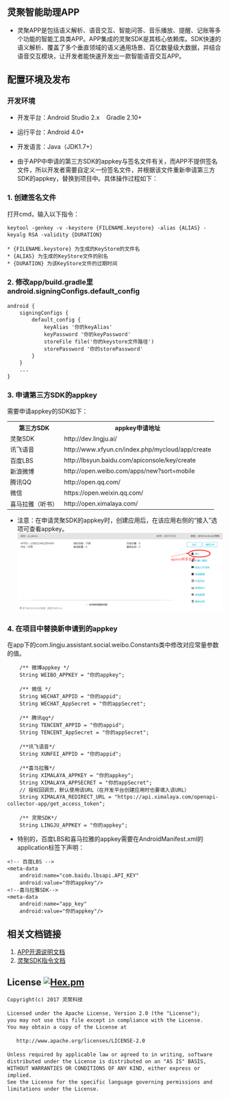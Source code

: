 ## 灵聚智能助理APP
* 灵聚APP是包括语义解析、语音交互、智能问答、音乐播放、提醒、记账等多个功能的智能工具类APP。APP集成的灵聚SDK是其核心依赖库。SDK快速的语义解析、覆盖了多个垂直领域的语义通用场景、百亿数量级大数据，并结合语音交互模块，让开发者能快速开发出一款智能语音交互APP。

## 配置环境及发布
### 开发环境
* 开发平台：Android Studio 2.x&nbsp;&nbsp;&nbsp;&nbsp;Gradle 2.10+
* 运行平台：Android 4.0+
* 开发语言：Java（JDK1.7+）

* 由于APP中申请的第三方SDK的appkey与签名文件有关，而APP不提供签名文件，所以开发者需要自定义一份签名文件，并根据该文件重新申请第三方SDK的appkey，替换到项目中。具体操作过程如下：</div>

### 1. 创建签名文件

打开cmd，输入以下指令：

~~~
keytool -genkey -v -keystore {FILENAME.keystore} -alias {ALIAS} -keyalg RSA -validity {DURATION} 

* {FILENAME.keystore} 为生成的KeyStore的文件名
* {ALIAS} 为生成的KeyStore文件的别名
* {DURATION} 为该KeyStore文件的过期时间
~~~



### 2. 修改app/build.gradle里android.signingConfigs.default_config

~~~
android {
    signingConfigs {
        default_config {
            keyAlias '你的keyAlias'
            keyPassword '你的keyPassword'
            storeFile file('你的keystore文件路径')
            storePassword '你的storePassword'
        }
    }
    ...
}
~~~

### 3. 申请第三方SDK的appkey

需要申请appkey的SDK如下：
<table border="0">
  <tr>
    <th>第三方SDK</th>
    <th>appkey申请地址</th>
  </tr>
  <tr>
    <td>灵聚SDK</td>
    <td>http://dev.lingju.ai/</td>
  </tr>
    <tr>
    <td>讯飞语音</td>
    <td>http://www.xfyun.cn/index.php/mycloud/app/create</td>
  </tr>
  <tr>
    <td>百度LBS</td>
    <td>http://lbsyun.baidu.com/apiconsole/key/create</td>
  </tr>
    <tr>
    <td>新浪微博</td>
    <td>http://open.weibo.com/apps/new?sort=mobile</td>
  </tr>
    <tr>
    <td>腾讯QQ</td>
    <td>http://open.qq.com/</td>
  </tr>
    <tr>
    <td>微信</td>
    <td>https://open.weixin.qq.com/</td>
  </tr>
    <tr>
    <td>喜马拉雅（听书）</td>
    <td>http://open.ximalaya.com/</td>
  </tr>
</table>

* 注意：在申请灵聚SDK的appkey时，创建应用后，在该应用右侧的“接入”选项可查看appkey。
![](images/appkey.png)

### 4. 在项目中替换新申请到的appkey

在app下的com.lingju.assistant.social.weibo.Constants类中修改对应常量参数的值。

~~~
    /** 微博appkey */
    String WEIBO_APPKEY = "你的appkey";

    /** 微信 */
    String WECHAT_APPID = "你的appid";
    String WECHAT_AppSecret = "你的appSecret";

    /** 腾讯qq*/
    String TENCENT_APPID = "你的appid";
    String TENCENT_AppSecret = "你的appSecret";

    /**讯飞语音*/
    String XUNFEI_APPID = "你的appid";

    /**喜马拉雅*/
    String XIMALAYA_APPKEY = "你的appkey";
    String XIMALAYA_APPSECRET = "你的appSecret";
    // 授权回调页，默认使用该URL（在开发平台创建应用时也要填入该URL）
    String XIMALAYA_REDIRECT_URL = "https://api.ximalaya.com/openapi-collector-app/get_access_token";
    
    /** 灵聚SDK*/
    String LINGJU_APPKEY = "你的appkey";
~~~

* 特别的，百度LBS和喜马拉雅的appkey需要在AndroidManifest.xml的application标签下声明：

~~~
<!-- 百度LBS -->
<meta-data
	android:name="com.baidu.lbsapi.API_KEY"
	android:value="你的appkey"/>
<!--喜马拉雅SDK-->
<meta-data
	android:name="app_key"
	android:value="你的appkey"/>
~~~

## 相关文档链接
1. [APP开源说明文档](https://www.kancloud.cn/ljsdk/lingju_app/351356)
2. [灵聚SDK指令文档](http://doc.lingju.ai/order)

## License [![Hex.pm](https://img.shields.io/hexpm/l/plug.svg)](https://www.apache.org/licenses/LICENSE-2.0)
~~~
Copyright(c) 2017 灵聚科技

Licensed under the Apache License, Version 2.0 (the "License");
you may not use this file except in compliance with the License.
You may obtain a copy of the License at

   http://www.apache.org/licenses/LICENSE-2.0

Unless required by applicable law or agreed to in writing, software
distributed under the License is distributed on an "AS IS" BASIS,
WITHOUT WARRANTIES OR CONDITIONS OF ANY KIND, either express or implied.
See the License for the specific language governing permissions and
limitations under the License.
~~~
